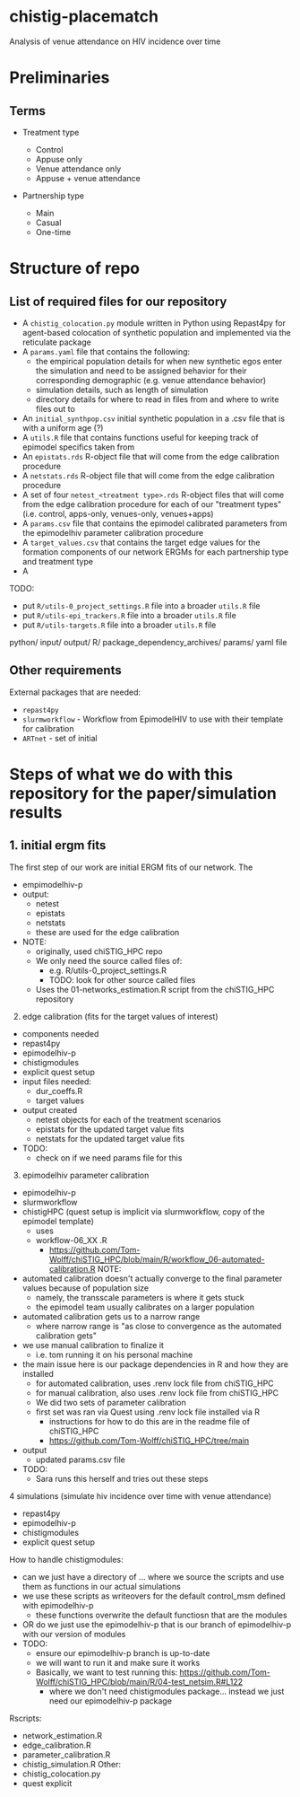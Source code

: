 # chistig-placematch
Analysis of venue attendance on HIV incidence over time


# Preliminaries

## Terms

- Treatment type
  - Control
  - Appuse only
  - Venue attendance only
  - Appuse + venue attendance
 
- Partnership type
  - Main
  - Casual
  - One-time 

# Structure of repo

## List of required files for our repository
- A `chistig_colocation.py` module written in Python using Repast4py for agent-based colocation of synthetic population and implemented via the reticulate package
- A `params.yaml` file that contains the following:
  -  the empirical population details for when new synthetic egos enter the simulation and need to be assigned behavior for their corresponding demographic (e.g. venue attendance behavior)
  -  simulation details, such as length of simulation
  -  directory details for where to read in files from and where to write files out to
- An `initial_synthpop.csv` initial synthetic population in a .csv file that is with a uniform age (?) 
- A `utils.R` file that contains functions useful for keeping track of epimodel specifics taken from 
- An `epistats.rds` R-object file that will come from the edge calibration procedure
- A `netstats.rds` R-object file that will come from the edge calibration procedure
- A set of four `netest_<treatment type>.rds` R-object files that will come from the edge calibration procedure for each of our "treatment types" (i.e. control, apps-only, venues-only, venues+apps)
- A `params.csv` file that contains the epimodel calibrated parameters from the epimodelhiv parameter calibration procedure
- A `target_values.csv` that contains the target edge values for the formation components of our network ERGMs for each partnership type and treatment type
- A 


TODO:
- put `R/utils-0_project_settings.R` file into a broader `utils.R` file
- put `R/utils-epi_trackers.R` file into a broader `utils.R` file
- put `R/utils-targets.R` file into a broader `utils.R` file
 

python/
input/
output/
R/
package_dependency_archives/
params/
 yaml file 

## Other requirements
External packages that are needed:
- `repast4py`
- `slurmworkflow` - Workflow from EpimodelHIV to use with their template for calibration
- `ARTnet` - set of initial 

# Steps of what we do with this repository for the paper/simulation results

## 1. initial ergm fits
The first step of our work are initial ERGM fits of our network. The 
  - empimodelhiv-p
  - output:
    - netest
    - epistats
    - netstats
    - these are used for the edge calibration
  - NOTE:
    - originally, used chiSTIG_HPC repo
    - We only need the source called files of:
      - e.g. R/utils-0_project_settings.R
      - TODO: look for other source called files
    - Uses the 01-networks_estimation.R script from the chiSTIG_HPC repository 

2. edge calibration (fits for the target values of interest)
 - components needed
  - repast4py
  - epimodelhiv-p
  - chistigmodules 
  - explicit quest setup
- input files needed:
  - dur_coeffs.R
  - target values
- output created
  - netest objects for each of the treatment scenarios
  - epistats for the updated target value fits
  - netstats for the updated target value fits 
- TODO:
  - check on if we need params file for this


3. epimodelhiv parameter calibration
  - epimodelhiv-p
  - slurmworkflow 
  - chistigHPC (quest setup is implicit via slurmworkflow, copy of the epimodel template)
    - uses 
    - workflow-06_XX .R
      - https://github.com/Tom-Wolff/chiSTIG_HPC/blob/main/R/workflow_06-automated-calibration.R
 NOTE:
 - automated calibration doesn't actually converge to the final parameter values because of population size
   - namely, the transscale parameters is where it gets stuck
   - the epimodel team usually calibrates on a larger population 
 - automated calibration gets us to a narrow range
   - where narrow range is "as close to convergence as the automated calibration gets"
 - we use manual calibration to finalize it
   - i.e. tom running it on his personal machine
- the main issue here is our package dependencies in R and how they are installed
  - for automated calibration, uses .renv lock file from chiSTIG_HPC
  - for manual calibration, also uses .renv lock file from chiSTIG_HPC
  - We did two sets of parameter calibration
  - first set was ran via Quest using .renv lock file installed via R
    - instructions for how to do this are in the readme file of chiSTIG_HPC
    - https://github.com/Tom-Wolff/chiSTIG_HPC/tree/main
- output
  - updated params.csv file
- TODO:
  - Sara runs this herself and tries out these steps 

4 simulations (simulate hiv incidence over time with venue attendance)
  - repast4py
  - epimodelhiv-p
  - chistigmodules
  - explicit quest setup



How to handle chistigmodules:
- can we just have a directory of ... where we source the scripts and use them as functions in our actual simulations
- we use these scripts as writeovers for the default control_msm defined with epimodelhiv-p
  - these functions overwrite the default functiosn that are the modules
- OR do we just use the epimodelhiv-p that is our branch of epimodelhiv-p with our version of modules
- TODO:
  - ensure our epimodelhiv-p branch is up-to-date
  - we will want to run it and make sure it works
  - Basically, we want to test running this: https://github.com/Tom-Wolff/chiSTIG_HPC/blob/main/R/04-test_netsim.R#L122
    - where we don't need chistigmodules package... instead we just need our epimodelhiv-p package
    

Rscripts:
- network_estimation.R
- edge_calibration.R
- parameter_calibration.R
- chistig_simulation.R
Other:
- chistig_colocation.py
- quest explicit 

